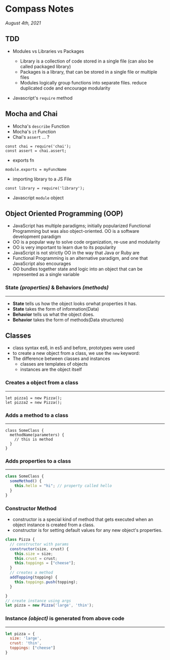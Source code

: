 # Compass Notes
*August 4th, 2021*
## TDD
  * Modules vs Libraries vs Packages
    * Library is a collection of code stored in a single file (can also be called packaged library)
    * Packages is a library, that can be stored in a single file or multiple files
    * Modules logically group functions into separate files. reduce duplicated code and encourage modularity


  * Javascript's `require` method
## Mocha and Chai
  * Mocha's `describe` Function
  * Mocha's `it` Function
  * Chai's `assert` ... ?
  ``` JS
  const chai = require('chai');
  const assert = chai.assert;
  ```
  * exports fn
  ``` JS
  module.exports = myFuncName
  ```
  * importing library to a JS File
  ```JS
  const library = require('library');
  ```
  * Javascript `module` object

## Object Oriented Programming (OOP) 

  * JavaScript has multiple paradigms; initially popularized Functional Programming but was also object-oriented.
  OO is a software development paradigm
  * OO is a popular way to solve code organization, re-use and modularity
  * OO is very important to learn due to its popularity
  * JavaScript is not strictly OO in the way that Java or Ruby are
  * Functional Programming is an alternative paradigm, and one that JavaScript also encourages
  * OO bundles together state and logic into an object that can be represented as a single variable
### State *(properties)* & Behaviors *(methods)*
---
  * **State** tells us how the object looks orwhat properties it has.
  * **State** takes the form of information(Data)
  * **Behavior** tells us what the object does.
  * **Behavior** takes the form of methods(Data structures)

## Classes

  * class syntax es6, in es5 and before, prototypes were used
  * to create a new object from a class, we use the `new` keyword:
  * The difference between classes and instances
    * classes are templates of objects
    * instances are the object itself
### Creates a object from a class
---
``` JS
let pizza1 = new Pizza();
let pizza2 = new Pizza();
```
### Adds a method to a class
---
  ``` JS
  class SomeClass {
    methodName(parameters) {
      // this is method
    }
  }
```
### Adds properties to a class
---
``` Javascript
class SomeClass {
  someMethod() {
    this.hello = "hi"; // property called hello
  }
}
```
### Constructor Method
  * constructor is a special kind of method that gets executed when an object instance is created from a class.
  * constructor is for setting default values for any new object's properties.

``` js
class Pizza {
  // constructor with params
  constructor(size, crust) {
    this.size = size;
    this.crust = crust;
    this.toppings = ["cheese"];
  }
  // creates a method
  addTopping(topping) {
    this.toppings.push(topping);
  }

}
// create instance using args
let pizza = new Pizza('large', 'thin');
```
### Instance *(object)* is generated from above code
---
``` js
let pizza = {
  size: 'large',
  crust: 'thin',
  toppings: ["cheese"]
}
```
